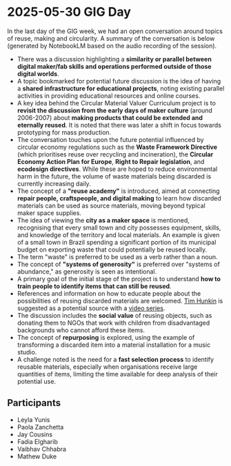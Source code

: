 # 2025-05-30 GIG Day

In the last day of the GIG week, we had an open conversation around topics of reuse, making and circularity. A summary of the conversation is below (generated by NotebookLM based on the audio recording of the session).

*   There was a discussion highlighting a **similarity or parallel between digital maker/fab skills and operations performed outside of those digital worlds**.
*   A topic bookmarked for potential future discussion is the idea of having a **shared infrastructure for educational projects**, noting existing parallel activities in providing educational resources and online courses.
*   A key idea behind the Circular Material Valuer Curriculum project is to **revisit the discussion from the early days of maker culture** (around 2006-2007) about **making products that could be extended and eternally reused**. It is noted that there was later a shift in focus towards prototyping for mass production.
*   The conversation touches upon the future potential influenced by circular economy regulations such as the **Waste Framework Directive** (which prioritises reuse over recycling and incineration), the **Circular Economy Action Plan for Europe**, **Right to Repair legislation**, and **ecodesign directives**. While these are hoped to reduce environmental harm in the future, the volume of waste materials being discarded is currently increasing daily.
*   The concept of a **"reuse academy"** is introduced, aimed at connecting **repair people, craftspeople, and digital making** to learn how discarded materials can be used as source materials, moving beyond typical maker space supplies.
*   The idea of viewing the **city as a maker space** is mentioned, recognising that every small town and city possesses equipment, skills, and knowledge of the territory and local materials. An example is given of a small town in Brazil spending a significant portion of its municipal budget on exporting waste that could potentially be reused locally.
*   The term "waste" is preferred to be used as a verb rather than a noun.
*   The concept of **"systems of generosity"** is preferred over "systems of abundance," as generosity is seen as intentional.
*   A primary goal of the initial stage of the project is to understand **how to train people to identify items that can still be reused**.
*   References and information on how to educate people about the possibilities of reusing discarded materials are welcomed. [Tim Hunkin](https://timhunkin.com/) is suggested as a potential source with a [video series](https://www.youtube.com/playlist?list=PLtaR0lZhSyANYB0Xxb9OSp47pHuQmj3Ol).
*   The discussion includes the **social value** of reusing objects, such as donating them to NGOs that work with children from disadvantaged backgrounds who cannot afford these items.
*   The concept of **repurposing** is explored, using the example of transforming a discarded item into a material installation for a music studio.
*   A challenge noted is the need for a **fast selection process** to identify reusable materials, especially when organisations receive large quantities of items, limiting the time available for deep analysis of their potential use.


## Participants

- Leyla Yunis
- Paola Zanchetta
- Jay Cousins
- Fadia Elgharib
- Vaibhav Chhabra
- Mathew Duke